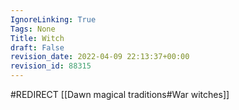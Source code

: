 ```yaml
---
IgnoreLinking: True
Tags: None
Title: Witch
draft: False
revision_date: 2022-04-09 22:13:37+00:00
revision_id: 88315
---
```


#REDIRECT [[Dawn magical traditions#War witches]]
